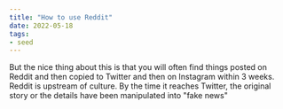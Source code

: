 ```yaml
---
title: "How to use Reddit"
date: 2022-05-18
tags:
- seed
---
```


But the nice thing about this is that you will often find things posted on Reddit and then copied to Twitter and then on Instagram within 3 weeks. Reddit is upstream of culture. By the time it reaches Twitter, the original story or the details have been manipulated into "fake news"



